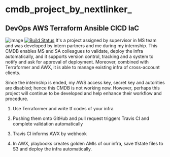 # cmdb_project_by_nextlinker_
## DevOps AWS Terraform Ansible CICD IaC
![image](https://github.com/nathanjonjon/CMDB_project/structure.png)
[![Build Status](https://travis-ci.org/internnn/nextlinker_cmdb.svg?branch=master)](https://travis-ci.org/internnn/nextlinker_cmdb)
It's a project assigned by supervisor in MS team and was developed by intern partners and me during my internship. This CMDB enables MS and SA colleagues to validate, deploy the infra automatically, and it supports version control, tracking and a system to notify and ask for approval of deployment. Moreover, combined with Terraformer and AWX, it is able to manage existing infra of cross-account clients.

Since the internship is ended, my AWS access key, secret key and autorities are disabled; hence this CMDB is not working now. However, perhaps this project will continue to be developed and help enhance their workflow and procedure.

1. Use Terraformer and write tf codes of your infra

2. Pushing them onto GitHub and pull request triggers Travis CI and complete validation automatically

3. Travis CI informs AWX by webhook

4. In AWX, playbooks creates golden AMIs of our infra, save tfstate files to S3 and deploy the infra automatically.
